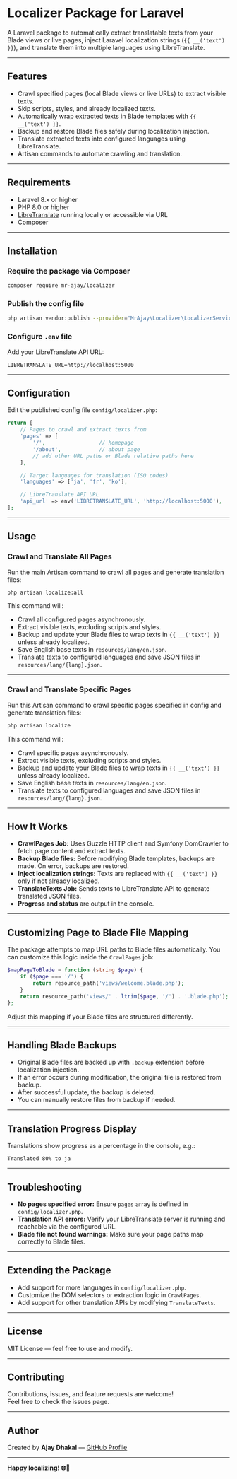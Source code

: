 # Localizer Package for Laravel

A Laravel package to automatically extract translatable texts from your Blade views or live pages, inject Laravel localization strings (`{{ __('text') }}`), and translate them into multiple languages using LibreTranslate.

---

## Features

- Crawl specified pages (local Blade views or live URLs) to extract visible texts.
- Skip scripts, styles, and already localized texts.
- Automatically wrap extracted texts in Blade templates with `{{ __('text') }}`.
- Backup and restore Blade files safely during localization injection.
- Translate extracted texts into configured languages using LibreTranslate.
- Artisan commands to automate crawling and translation.

---

## Requirements

- Laravel 8.x or higher  
- PHP 8.0 or higher  
- [LibreTranslate](https://libretranslate.com/) running locally or accessible via URL  
- Composer

---

## Installation

### Require the package via Composer

```bash
composer require mr-ajay/localizer
```

### Publish the config file

```bash
php artisan vendor:publish --provider="MrAjay\Localizer\LocalizerServiceProvider" --tag="config"
```

### Configure `.env` file

Add your LibreTranslate API URL:

```env
LIBRETRANSLATE_URL=http://localhost:5000
```

---

## Configuration

Edit the published config file `config/localizer.php`:

```php
return [
    // Pages to crawl and extract texts from
    'pages' => [
        '/',                 // homepage
        '/about',            // about page
        // add other URL paths or Blade relative paths here
    ],

    // Target languages for translation (ISO codes)
    'languages' => ['ja', 'fr', 'ko'],

    // LibreTranslate API URL
    'api_url' => env('LIBRETRANSLATE_URL', 'http://localhost:5000'),
];
```

---

## Usage

### Crawl and Translate All Pages

Run the main Artisan command to crawl all pages and generate translation files:

```bash
php artisan localize:all
```

This command will:

- Crawl all configured pages asynchronously.
- Extract visible texts, excluding scripts and styles.
- Backup and update your Blade files to wrap texts in `{{ __('text') }}` unless already localized.
- Save English base texts in `resources/lang/en.json`.
- Translate texts to configured languages and save JSON files in `resources/lang/{lang}.json`.

---
### Crawl and Translate Specific Pages

Run this Artisan command to crawl specific pages specified in config and generate translation files:

```bash
php artisan localize
```

This command will:

- Crawl specific pages asynchronously.
- Extract visible texts, excluding scripts and styles.
- Backup and update your Blade files to wrap texts in `{{ __('text') }}` unless already localized.
- Save English base texts in `resources/lang/en.json`.
- Translate texts to configured languages and save JSON files in `resources/lang/{lang}.json`.

---

## How It Works

- **CrawlPages Job:** Uses Guzzle HTTP client and Symfony DomCrawler to fetch page content and extract texts.
- **Backup Blade files:** Before modifying Blade templates, backups are made. On error, backups are restored.
- **Inject localization strings:** Texts are replaced with `{{ __('text') }}` only if not already localized.
- **TranslateTexts Job:** Sends texts to LibreTranslate API to generate translated JSON files.
- **Progress and status** are output in the console.

---

## Customizing Page to Blade File Mapping

The package attempts to map URL paths to Blade files automatically. You can customize this logic inside the `CrawlPages` job:

```php
$mapPageToBlade = function (string $page) {
    if ($page === '/') {
        return resource_path('views/welcome.blade.php');
    }
    return resource_path('views/' . ltrim($page, '/') . '.blade.php');
};
```

Adjust this mapping if your Blade files are structured differently.

---

## Handling Blade Backups

- Original Blade files are backed up with `.backup` extension before localization injection.
- If an error occurs during modification, the original file is restored from backup.
- After successful update, the backup is deleted.
- You can manually restore files from backup if needed.

---

## Translation Progress Display

Translations show progress as a percentage in the console, e.g.:

```
Translated 80% to ja
```

---

## Troubleshooting

- **No pages specified error:** Ensure `pages` array is defined in `config/localizer.php`.
- **Translation API errors:** Verify your LibreTranslate server is running and reachable via the configured URL.
- **Blade file not found warnings:** Make sure your page paths map correctly to Blade files.

---

## Extending the Package

- Add support for more languages in `config/localizer.php`.
- Customize the DOM selectors or extraction logic in `CrawlPages`.
- Add support for other translation APIs by modifying `TranslateTexts`.

---

## License

MIT License — feel free to use and modify.

---

## Contributing

Contributions, issues, and feature requests are welcome!  
Feel free to check the issues page.

---

## Author

Created by **Ajay Dhakal** — [GitHub Profile](https://github.com/ajaydhakal1)

---

**Happy localizing! 🌐🚀**
